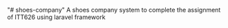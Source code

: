 "# shoes-company" 
A shoes company system to complete the assignment of ITT626 using laravel framework 

